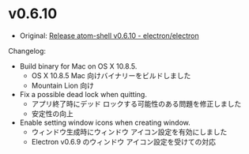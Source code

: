 # v0.6.10

* Original: [Release atom-shell v0.6.10 - electron/electron](https://github.com/electron/electron/releases/tag/v0.6.10)

Changelog:

* Build binary for Mac on OS X 10.8.5.
  * OS X 10.8.5 Mac 向けバイナリーをビルドしました
  * Mountain Lion 向け
* Fix a possible dead lock when quitting.
  * アプリ終了時にデッド ロックする可能性のある問題を修正しました
  * 安定性の向上
* Enable setting window icons when creating window.
  * ウィンドウ生成時にウィンドウ アイコン設定を有効にしました
  * Electron v0.6.9 のウィンドウ アイコン設定を受けての対応
